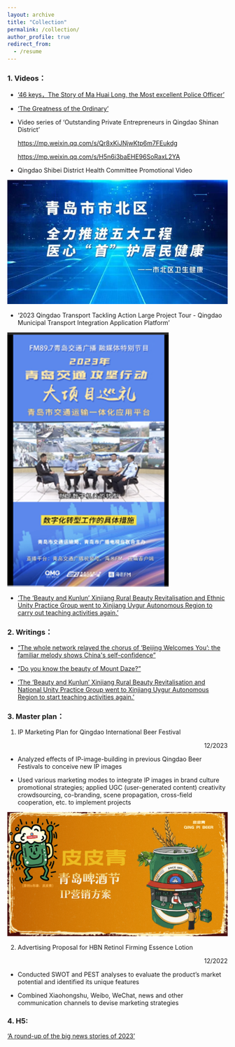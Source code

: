 ```yaml
---
layout: archive
title: "Collection"
permalink: /collection/
author_profile: true
redirect_from:
  - /resume
---
```


### 1. Videos：
- [‘46 keys，The Story of Ma Huai Long, the Most excellent Police Officer’](https://mp.weixin.qq.com/s/72ckSHyqZY31UkGtyTQpyw)

-	[‘The Greatness of the Ordinary’](https://mp.weixin.qq.com/s/pSbdC8gOaIwUFjfUXB_1Dw)

-	Video series of ‘Outstanding Private Entrepreneurs in Qingdao Shinan District’

    https://mp.weixin.qq.com/s/Qr8xKiJNjwKtp6m7FEukdg

    https://mp.weixin.qq.com/s/H5n6i3baEHE96SoRaxL2YA

-	 Qingdao Shibei District Health Committee Promotional Video

![promotional_image](../images/promotional_image.jpg)
 
-	 ‘2023 Qingdao Transport Tackling Action Large Project Tour - Qingdao Municipal Transport Integration Application Platform’

![Qingdao_transportation](../images/Qingdao_transportation.png)
 
-	[‘The ‘Beauty and Kunlun’ Xinjiang Rural Beauty Revitalisation and Ethnic Unity Practice Group went to Xinjiang Uygur Autonomous Region to carry out teaching activities again.’](https://article.xuexi.cn/articles/index.html?art_id=13604879192180217823&item_id=13604879192180217823&cdn=https%3A%2F%2Fregion-shandong-resource&study_style_id=video_default&pid=&ptype=-1&source=share&share_to=wx_single)


### 2. Writings：
-	[“The whole network relayed the chorus of ‘Beijing Welcomes You’: the familiar melody shows China's self-confidence”](https://mp.weixin.qq.com/s/6sON2kfBzznNHE7gB0aTTg)

-	[“Do you know the beauty of Mount Daze?”](https://mp.weixin.qq.com/s/GSck1Lutm-LFboXds2RZ9w)

-	[‘The ‘Beauty and Kunlun’ Xinjiang Rural Beauty Revitalisation and National Unity Practice Group went to Xinjiang Uygur Autonomous Region to start teaching activities again.’](https://www.guanhai.com.cn/p/269715.html)


### 3. Master plan：
1. IP Marketing Plan for Qingdao International Beer Festival

<p align="right">12/2023</p>

-	Analyzed effects of IP-image-building in previous Qingdao Beer Festivals to conceive new IP images

-	Used various marketing modes to integrate IP images in brand culture promotional strategies; applied UGC (user-generated content) creativity crowdsourcing, co-branding, scene propagation, cross-field cooperation, etc. to implement projects  


![Qingdao_Beer_Festival](../images/Qingdao_Beer_Festival.png)


2. Advertising Proposal for HBN Retinol Firming Essence Lotion

<p align="right">12/2022</p>

-	Conducted SWOT and PEST analyses to evaluate the product’s market potential and identified its unique features

-	Combined Xiaohongshu, Weibo, WeChat, news and other communication channels to devise marketing strategies

    
### 4. H5:

[‘A round-up of the big news stories of 2023’](https://www.mugeda.com/client/content_preview.html?id=c975b5b2)
